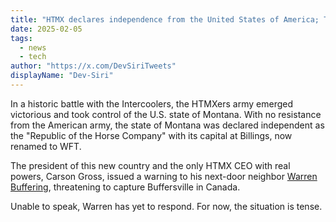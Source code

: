 ```yaml
---
title: "HTMX declares independence from the United States of America; Threatens to capture Warren's Buffersville next"
date: 2025-02-05
tags:
  - news
  - tech
author: "https://x.com/DevSiriTweets"
displayName: "Dev-Siri"
---
```


In a historic battle with the Intercoolers, the HTMXers army emerged victorious and took control of the U.S. state of Montana. With no resistance from the American army, the state of Montana was declared independent as the "Republic of the Horse Company" with its capital at Billings, now renamed to WFT.

The president of this new country and the only HTMX CEO with real powers, Carson Gross, issued a warning to his next-door neighbor [Warren Buffering](https://x.com/WarrenInTheBuff), threatening to capture Buffersville in Canada.

Unable to speak, Warren has yet to respond. For now, the situation is tense.
